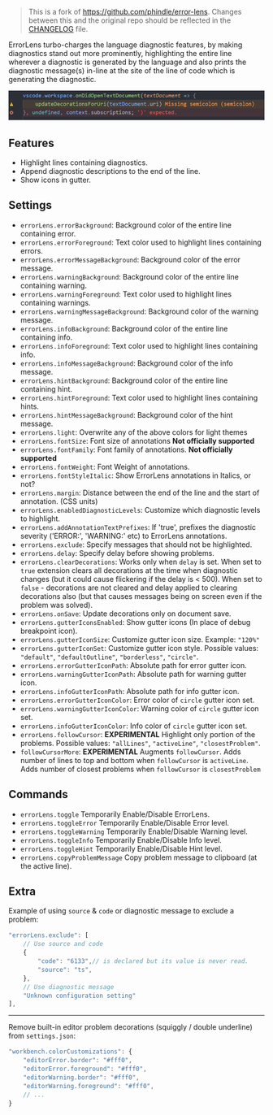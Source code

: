 > This is a fork of https://github.com/phindle/error-lens. Changes between this and the original repo should be reflected in the [CHANGELOG](https://github.com/usernamehw/vscode-error-lens/blob/master/CHANGELOG.md) file.

ErrorLens turbo-charges the language diagnostic features, by making diagnostics stand out more prominently, highlighting
the entire line wherever a diagnostic is generated by the language and also prints the diagnostic message(s) in-line at
the site of the line of code which is generating the diagnostic.

![ErrorLens example](img/demo.png)

## Features

* Highlight lines containing diagnostics.
* Append diagnostic descriptions to the end of the line.
* Show icons in gutter.

## Settings

* `errorLens.errorBackground`: Background color of the entire line containing error.
* `errorLens.errorForeground`: Text color used to highlight lines containing errors.
* `errorLens.errorMessageBackground`: Background color of the error message.
* `errorLens.warningBackground`: Background color of the entire line containing warning.
* `errorLens.warningForeground`: Text color used to highlight lines containing warnings.
* `errorLens.warningMessageBackground`: Background color of the warning message.
* `errorLens.infoBackground`: Background color of the entire line containing info.
* `errorLens.infoForeground`: Text color used to highlight lines containing info.
* `errorLens.infoMessageBackground`: Background color of the info message.
* `errorLens.hintBackground`: Background color of the entire line containing hint.
* `errorLens.hintForeground`: Text color used to highlight lines containing hints.
* `errorLens.hintMessageBackground`: Background color of the hint message.
* `errorLens.light`: Overwrite any of the above colors for light themes
* `errorLens.fontSize`: Font size of annotations **Not officially supported**
* `errorLens.fontFamily`: Font family of annotations. **Not officially supported**
* `errorLens.fontWeight`: Font Weight of annotations.
* `errorLens.fontStyleItalic`: Show ErrorLens annotations in Italics, or not?
* `errorLens.margin`: Distance between the end of the line and the start of annotation. (CSS units)
* `errorLens.enabledDiagnosticLevels`: Customize which diagnostic levels to highlight.
* `errorLens.addAnnotationTextPrefixes`: If 'true', prefixes the diagnostic severity ('ERROR:', 'WARNING:' etc) to ErrorLens annotations.
* `errorLens.exclude`: Specify messages that should not be highlighted.
* `errorLens.delay`: Specify delay before showing problems.
* `errorLens.clearDecorations`: Works only when `delay` is set. When set to `true` extension clears all decorations at the time when diagnostic changes (but it could cause flickering if the delay is < 500). When set to `false` - decorations are not cleared and delay applied to clearing decorations also (but that causes messages being on screen even if the problem was solved).
* `errorLens.onSave`: Update decorations only on document save.
* `errorLens.gutterIconsEnabled`: Show gutter icons (In place of debug breakpoint icon).
* `errorLens.gutterIconSize`: Customize gutter icon size. Example: `"120%"`
* `errorLens.gutterIconSet`: Customize gutter icon style. Possible values: `"default"`, `"defaultOutline"`, `"borderless"`, `"circle"`.
* `errorLens.errorGutterIconPath`: Absolute path for error gutter icon.
* `errorLens.warningGutterIconPath`: Absolute path for warning gutter icon.
* `errorLens.infoGutterIconPath`: Absolute path for info gutter icon.
* `errorLens.errorGutterIconColor`: Error color of `circle` gutter icon set.
* `errorLens.warningGutterIconColor`: Warning color of `circle` gutter icon set.
* `errorLens.infoGutterIconColor`: Info color of `circle` gutter icon set.
* `errorLens.followCursor`: **EXPERIMENTAL** Highlight only portion of the problems. Possible values: `"allLines"`, `"activeLine"`, `"closestProblem"`.
* `followCursorMore`: **EXPERIMENTAL** Augments `followCursor`. Adds number of lines to top and bottom when `followCursor` is `activeLine`. Adds number of closest problems when `followCursor` is `closestProblem`

## Commands

* `errorLens.toggle` Temporarily Enable/Disable ErrorLens.
* `errorLens.toggleError` Temporarily Enable/Disable Error level.
* `errorLens.toggleWarning` Temporarily Enable/Disable Warning level.
* `errorLens.toggleInfo` Temporarily Enable/Disable Info level.
* `errorLens.toggleHint` Temporarily Enable/Disable Hint level.
* `errorLens.copyProblemMessage` Copy problem message to clipboard (at the active line).

## Extra

Example of using `source` & `code` or diagnostic message to exclude a problem:

```javascript
"errorLens.exclude": [
    // Use source and code
    {
        "code": "6133",// is declared but its value is never read.
        "source": "ts",
    },
    // Use diagnostic message
    "Unknown configuration setting"
],
```

---

Remove built-in editor problem decorations (squiggly / double underline) from `settings.json`:

```javascript
"workbench.colorCustomizations": {
    "editorError.border": "#fff0",
    "editorError.foreground": "#fff0",
    "editorWarning.border": "#fff0",
    "editorWarning.foreground": "#fff0",
    // ...
}
```
